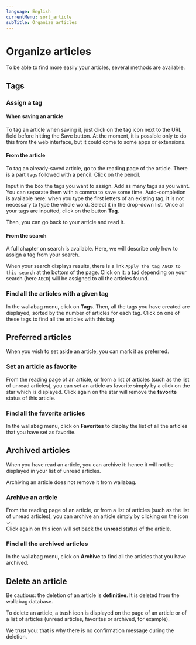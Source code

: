 ```yaml
---
language: English
currentMenu: sort_article
subTitle: Organize articles
---
```


# Organize articles

To be able to find more easily your articles, several methods are available. 


## Tags
### Assign a tag
#### When saving an article

To tag an article when saving it, just click on the tag icon next to the URL field before hitting the Save button. At the moment, it is possible only to do this from the web interface, but it could come to some apps or extensions.

#### From the article

To tag an already-saved article, go to the reading page of the article. There is a part `tags` followed with a pencil. Click on the pencil.

Input in the box the tags you want to assign. Add as many tags as you want. You can separate them with a comma to save some time. Auto-completion is available here: when you type the first letters of an existing tag, it is not necessary to type the whole word. Select it in the drop-down list. Once all your tags are inputted, click  on the button **Tag**.

Then, you can go back to your article and read it.

#### From the search

A full chapter on search is available. Here, we will describe only how to assign a tag from your search.

When your search displays results, there is a link `Apply the tag ABCD to this search` at the bottom of the page. Click on it: a tad depending on your search (here `ABCD`) will be assigned to all the articles found.

### Find all the articles with a given tag

In the wallabag menu, click on **Tags**. Then, all the tags you have created are displayed, sorted by the number of articles for each tag. Click on one of these tags to find all the articles with this tag.

## Preferred articles

When you wish to set aside an article, you can mark it as preferred.

### Set an article as favorite

From the reading page of an article, or from a list of articles (such as the list of unread articles), you can set an article as favorite simply by a click on the star which is displayed.
Click again on the star will remove the **favorite** status of this article.

### Find all the favorite articles

In the wallabag menu, click on **Favorites** to display the list of all the articles that you have set as favorite.

## Archived articles

When you have read an article, you can archive it: hence it will not be displayed in your list of unread articles.

Archiving an article does not remove it from wallabag.

### Archive an article

From the reading page of an article, or from a list of articles (such as the list of unread articles), you can archive an article simply by clicking on the icon ✓.  
Click again on this icon will set back the **unread** status of the article.

### Find all the archived articles

In the wallabag menu, click on **Archive** to find all the articles that you have archived.

## Delete an article

Be cautious: the deletion of an article is **definitive**. It is deleted from the wallabag database.

To delete an article, a trash icon is displayed on the page of an article or of a list of articles (unread articles, favorites or archived, for example).

We trust you: that is why there is no confirmation message during the deletion.
